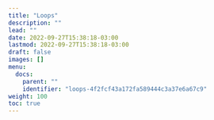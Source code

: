 ```yaml
---
title: "Loops"
description: ""
lead: ""
date: 2022-09-27T15:38:18-03:00
lastmod: 2022-09-27T15:38:18-03:00
draft: false
images: []
menu:
  docs:
    parent: ""
    identifier: "loops-4f2fcf43a172fa589444c3a37e6a67c9"
weight: 100
toc: true
---
```

